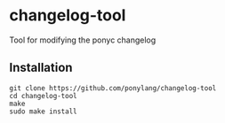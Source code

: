 # changelog-tool
Tool for modifying the ponyc changelog

## Installation
```
git clone https://github.com/ponylang/changelog-tool
cd changelog-tool
make
sudo make install
```
